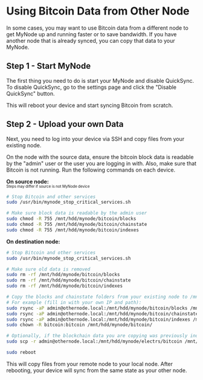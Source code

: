 # Using Bitcoin Data from Other Node
In some cases, you may want to use Bitcoin data from a different node to get MyNode up and running faster or to save bandwidth. If you have another node that is already synced, you can copy that data to your MyNode.

## Step 1 - Start MyNode

The first thing you need to do is start your MyNode and disable QuickSync. To disable QuickSync, go to the settings page and click the "Disable QuickSync" button.

This will reboot your device and start syncing Bitcoin from scratch.

## Step 2 - Upload your own Data

Next, you need to log into your device via SSH and copy files from your existing node.

On the node with the source data, ensure the bitcoin block data is readable by the "admin" user or the user you are logging in with. Also, make sure that Bitcoin is not running. Run the following commands on each device.

**On source node:**
<br/><sub><sup>Steps may differ if source is not MyNode device</sup></sub>
```sh
# Stop Bitcoin and other services
sudo /usr/bin/mynode_stop_critical_services.sh

# Make sure block data is readable by the admin user
sudo chmod -R 755 /mnt/hdd/mynode/bitcoin/blocks
sudo chmod -R 755 /mnt/hdd/mynode/bitcoin/chainstate
sudo chmod -R 755 /mnt/hdd/mynode/bitcoin/indexes
```

**On destination node:**
```sh
# Stop Bitcoin and other services
sudo /usr/bin/mynode_stop_critical_services.sh

# Make sure old data is removed
sudo rm -rf /mnt/hdd/mynode/bitcoin/blocks
sudo rm -rf /mnt/hdd/mynode/bitcoin/chainstate
sudo rm -rf /mnt/hdd/mynode/bitcoin/indexes

# Copy the blocks and chainstate folders from your existing node to /mnt/hdd/mynode/bitcoin/
# For example (fill in with your own IP and path):
sudo rsync -aP admin@othernode.local:/mnt/hdd/mynode/bitcoin/blocks /mnt/hdd/mynode/bitcoin/
sudo rsync -aP admin@othernode.local:/mnt/hdd/mynode/bitcoin/chainstate /mnt/hdd/mynode/bitcoin/
sudo rsync -aP admin@othernode.local:/mnt/hdd/mynode/bitcoin/indexes /mnt/hdd/mynode/bitcoin/
sudo chown -R bitcoin:bitcoin /mnt/hdd/mynode/bitcoin/

# Optionally, if the blockchain data you are copying was previously indexed by Electrs and Electrs will be used on the destination node, copy the existing index to save time and avoid reindexing errors
sudo scp -r admin@othernode.local:/mnt/hdd/mynode/electrs/bitcoin /mnt/hdd/mynode/electrs/

sudo reboot
```

This will copy files from your remote node to your local node. After rebooting, your device will sync from the same state as your other node.
